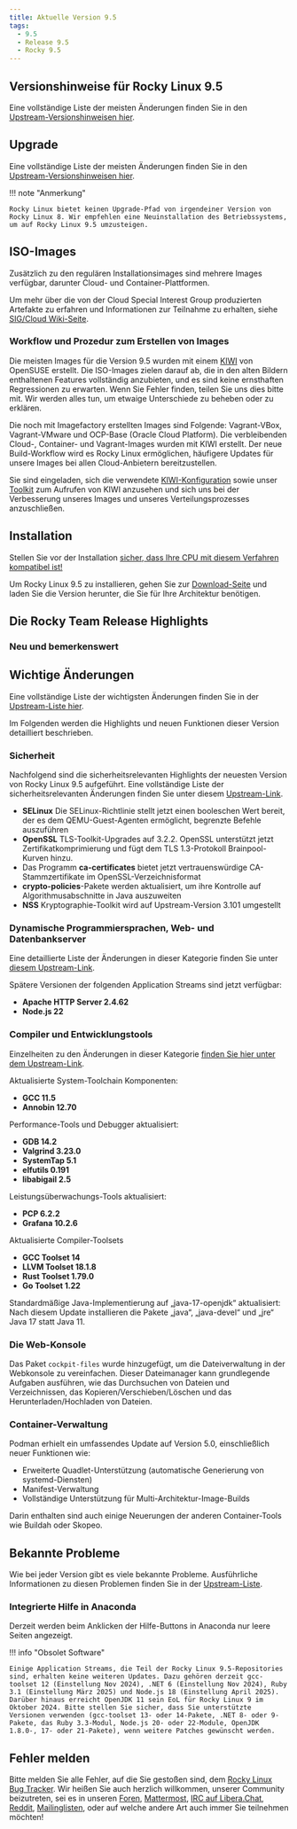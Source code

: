 ```yaml
---
title: Aktuelle Version 9.5
tags:
  - 9.5
  - Release 9.5
  - Rocky 9.5
---
```


## Versionshinweise für Rocky Linux 9.5

Eine vollständige Liste der meisten Änderungen finden Sie in den [Upstream-Versionshinweisen hier](https://docs.redhat.com/en/documentation/red_hat_enterprise_linux/9/html-single/9.5_release_notes/index).

## Upgrade

Eine vollständige Liste der meisten Änderungen finden Sie in den [Upstream-Versionshinweisen hier](https://docs.redhat.com/en/documentation/red_hat_enterprise_linux/9/html-single/9.5_release_notes/index).

!!! note "Anmerkung"

```
Rocky Linux bietet keinen Upgrade-Pfad von irgendeiner Version von Rocky Linux 8. Wir empfehlen eine Neuinstallation des Betriebssystems, um auf Rocky Linux 9.5 umzusteigen.
```

## ISO-Images

Zusätzlich zu den regulären Installationsimages sind mehrere Images verfügbar, darunter Cloud- und Container-Plattformen.

Um mehr über die von der Cloud Special Interest Group produzierten Artefakte zu erfahren und Informationen zur Teilnahme zu erhalten, siehe [SIG/Cloud Wiki-Seite](https://sig-cloud.rocky.page/).

### Workflow und Prozedur zum Erstellen von Images

Die meisten Images für die Version 9.5 wurden mit einem [KIWI](https://github.com/OSInside/kiwi/) von OpenSUSE erstellt. Die ISO-Images zielen darauf ab, die in den alten Bildern enthaltenen Features vollständig anzubieten, und es sind keine ernsthaften Regressionen zu erwarten. Wenn Sie Fehler finden, teilen Sie uns dies bitte mit. Wir werden alles tun, um etwaige Unterschiede zu beheben oder zu erklären.

Die noch mit Imagefactory erstellten Images sind Folgende: Vagrant-VBox, Vagrant-VMware und OCP-Base (Oracle Cloud Platform). Die verbleibenden Cloud-, Container- und Vagrant-Images wurden mit KIWI erstellt. Der neue Build-Workflow wird es Rocky Linux ermöglichen, häufigere Updates für unsere Images bei allen Cloud-Anbietern bereitzustellen.

Sie sind eingeladen, sich die verwendete [KIWI-Konfiguration](https://git.resf.org/sig_core/rocky-kiwi-descriptions/src/branch/r9) sowie unser [Toolkit](https://git.resf.org/sig_core/toolkit) zum Aufrufen von KIWI anzusehen und sich uns bei der Verbesserung unseres Images und unseres Verteilungsprozesses anzuschließen.

## Installation

Stellen Sie vor der Installation [sicher, dass Ihre CPU mit diesem Verfahren kompatibel ist!](https://docs.rockylinux.org/gemstones/test_cpu_compat/)

Um Rocky Linux 9.5 zu installieren, gehen Sie zur [Download-Seite](https://rockylinux.org/download/) und laden Sie die Version herunter, die Sie für Ihre Architektur benötigen.

## Die Rocky Team Release Highlights

### Neu und bemerkenswert

## Wichtige Änderungen

Eine vollständige Liste der wichtigsten Änderungen finden Sie in der [Upstream-Liste hier](https://docs.redhat.com/en/documentation/red_hat_enterprise_linux/9/html-single/9.5_release_notes/index#overview-major-changes).

Im Folgenden werden die Highlights und neuen Funktionen dieser Version detailliert beschrieben.

### Sicherheit

Nachfolgend sind die sicherheitsrelevanten Highlights der neuesten Version von Rocky Linux 9.5 aufgeführt. Eine vollständige Liste der sicherheitsrelevanten Änderungen finden Sie unter diesem [Upstream-Link](https://docs.redhat.com/en/documentation/red_hat_enterprise_linux/9/html-single/9.5_release_notes/index#new-features-security).

- **SELinux** Die SELinux-Richtlinie stellt jetzt einen booleschen Wert bereit, der es dem QEMU-Guest-Agenten ermöglicht, begrenzte Befehle auszuführen
- **OpenSSL** TLS-Toolkit-Upgrades auf 3.2.2. OpenSSL unterstützt jetzt Zertifikatkomprimierung und fügt dem TLS 1.3-Protokoll Brainpool-Kurven hinzu.
- Das Programm **ca-certificates** bietet jetzt vertrauenswürdige CA-Stammzertifikate im OpenSSL-Verzeichnisformat
- **crypto-policies**-Pakete werden aktualisiert, um ihre Kontrolle auf Algorithmusabschnitte in Java auszuweiten
- **NSS** Kryptographie-Toolkit wird auf Upstream-Version 3.101 umgestellt

### Dynamische Programmiersprachen, Web- und Datenbankserver

Eine detaillierte Liste der Änderungen in dieser Kategorie finden Sie unter [diesem Upstream-Link](https://docs.redhat.com/en/documentation/red_hat_enterprise_linux/9/html-single/9.5_release_notes/index#new-features-dynamic-programming-languages-web-and-database-servers).

Spätere Versionen der folgenden Application Streams sind jetzt verfügbar:

- **Apache HTTP Server 2.4.62**
- **Node.js 22**

### Compiler und Entwicklungstools

Einzelheiten zu den Änderungen in dieser Kategorie [finden Sie hier unter dem Upstream-Link](https://docs.redhat.com/en/documentation/red_hat_enterprise_linux/9/html-single/9.5_release_notes/index#new-features-compilers-and-development-tools).

Aktualisierte System-Toolchain Komponenten:

- **GCC 11.5**
- **Annobin 12.70**

Performance-Tools und Debugger aktualisiert:

- **GDB 14.2**
- **Valgrind 3.23.0**
- **SystemTap 5.1**
- **elfutils 0.191**
- **libabigail 2.5**

Leistungsüberwachungs-Tools aktualisiert:

- **PCP 6.2.2**
- **Grafana 10.2.6**

Aktualisierte Compiler-Toolsets

- **GCC Toolset 14**
- **LLVM Toolset 18.1.8**
- **Rust Toolset 1.79.0**
- **Go Toolset 1.22**

Standardmäßige Java-Implementierung auf „java-17-openjdk“ aktualisiert:
Nach diesem Update installieren die Pakete „java“, „java-devel“ und „jre“ Java 17 statt Java 11.

### Die Web-Konsole

Das Paket `cockpit-files` wurde hinzugefügt, um die Dateiverwaltung in der Webkonsole zu vereinfachen.
Dieser Dateimanager kann grundlegende Aufgaben ausführen, wie das Durchsuchen von Dateien und Verzeichnissen, das Kopieren/Verschieben/Löschen und das Herunterladen/Hochladen von Dateien.

### Container-Verwaltung

Podman erhielt ein umfassendes Update auf Version 5.0, einschließlich neuer Funktionen wie:

- Erweiterte Quadlet-Unterstützung (automatische Generierung von systemd-Diensten)
- Manifest-Verwaltung
- Vollständige Unterstützung für Multi-Architektur-Image-Builds

Darin enthalten sind auch einige Neuerungen der anderen Container-Tools wie Buildah oder Skopeo.

## Bekannte Probleme

Wie bei jeder Version gibt es viele bekannte Probleme. Ausführliche Informationen zu diesen Problemen finden Sie in der [Upstream-Liste](https://docs.redhat.com/en/documentation/red_hat_enterprise_linux/9/html-single/9.5_release_notes/index#known-issues-installer-and-image-creation).

### Integrierte Hilfe in Anaconda

Derzeit werden beim Anklicken der Hilfe-Buttons in Anaconda nur leere Seiten angezeigt.

!!! info "Obsolet Software"

```
Einige Application Streams, die Teil der Rocky Linux 9.5-Repositories sind, erhalten keine weiteren Updates. Dazu gehören derzeit gcc-toolset 12 (Einstellung Nov 2024), .NET 6 (Einstellung Nov 2024), Ruby 3.1 (Einstellung März 2025) und Node.js 18 (Einstellung April 2025). Darüber hinaus erreicht OpenJDK 11 sein EoL für Rocky Linux 9 im Oktober 2024. Bitte stellen Sie sicher, dass Sie unterstützte Versionen verwenden (gcc-toolset 13- oder 14-Pakete, .NET 8- oder 9-Pakete, das Ruby 3.3-Modul, Node.js 20- oder 22-Module, OpenJDK 1.8.0-, 17- oder 21-Pakete), wenn weitere Patches gewünscht werden.
```

## Fehler melden

Bitte melden Sie alle Fehler, auf die Sie gestoßen sind, dem [Rocky Linux Bug Tracker](https://bugs.rockylinux.org/). Wir heißen Sie auch herzlich willkommen, unserer Community beizutreten, sei es in unseren [Foren](https://forums.rockylinux.org), [Mattermost](https://chat.rockylinux.org), [IRC auf Libera.Chat](irc://irc.liberachat/rockylinux), [Reddit](https://reddit.com/r/rockylinux), [Mailinglisten](https://lists.resf.org), oder auf welche andere Art auch immer Sie teilnehmen möchten!
